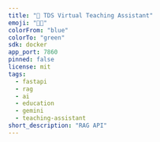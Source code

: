 ```yaml
---
title: "🤖 TDS Virtual Teaching Assistant"
emoji: "👩‍🏫"
colorFrom: "blue"
colorTo: "green"
sdk: docker
app_port: 7860
pinned: false
license: mit
tags:
  - fastapi
  - rag
  - ai
  - education
  - gemini
  - teaching-assistant
short_description: "RAG API"
---
```

